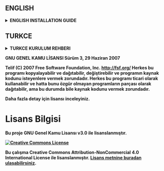 ## ENGLISH
<details>
  <summary><strong>ENGLISH INSTALLATION GUIDE<strong></summary>
  
## GPT-3 Based Chatbot

This is a chatbot application that uses OpenAI's GPT-3 API. The Flask web application sends messages from the user through a web page to the OpenAI API and displays the response from the API on the web page.

# Usage

To use this application, you need to first set your OpenAI API key in the `app.py` file. 
You can also customize the `ayarlar.cfg` file with the settings you want to use in your GPT-3 API requests.



# Config.cfg
<details>
  <summary><strong>dictionary of configuration parameters<strong></summary>

- `prompt`: The user's input as a string.
- `model`: The GPT-3 model to use, e.g. "text-davinci-002".
- `temperature`: Controls the "creativity" of the generated text. Higher values result in more creative responses.
- `max_tokens`: The maximum number of tokens (words) to generate in the response.
- `top_p`: The maximum probability of selecting a candidate response.
- `frequency_penalty`: The amount of penalty to apply to tokens that have been recently generated. Higher values result in less repetition in the generated text.
- `presence_penalty`: The amount of penalty to apply to tokens that have been generated in the prompt. Higher values result in more novelty in the generated text.
</details>


To start the application, run the following command in the command line:

```
python app.py
```

After the application is successfully started, open `http://localhost:3131` in your browser and start talking to the chatbot.

# Warnings

- Before using this application, you need to acquire an OpenAI API membership.
- This application creates a log file that records the messages sent by the user. For user privacy, this log file should be stored securely.
- This application is recommended to be used for testing purposes only. Chatbots that will be used in real-world applications should go through a more comprehensive training and validation process.

# Contact

If you have any questions or feedback regarding this application, please feel free to contact me.
```
discord: mertcan#0001
instagram: mertcvn.jpg

```
</details>



## TURKCE
<details>
  <summary><strong>TURKCE KURULUM REHBERI<strong></summary>

## GPT-3 Tabanlı Kişiselleştirilmiş Chatbot

Bu, OpenAI'nin GPT-3 API'sini kullanarak bir chatbot uygulamasıdır. Flask web uygulaması, bir web sayfası aracılığıyla kullanıcıdan gelen mesajları OpenAI API'sine gönderir ve API'den gelen yanıtı mesaj baloncuğunda gösterir.
brief.txt dosyası ise, OpenAI API'si için bir başlangıç metni veya bir "prompt" içeren bir dosyadır. Bu dosya, uygulama tarafından OpenAI API'sine gönderilen her istek için kullanılır ve her istek, prompt ile birlikte OpenAI API'sine gönderilir. OpenAI API'si, prompt'ı kullanarak bir yanıt üretir ve bu yanıt uygulama tarafından alınır ve kullanıcının web sayfasında görmesi için sunulur.
- # Kullanım

Bu uygulamayı kullanmak için önce `app.py` dosyasında OpenAI API anahtarınızı ayarlamanız gerekir. 
Ayrıca `ayarlar.cfg` dosayasını, GPT-3 API'si isteklerinde kullanmak istediğiniz ayarlarla özelleştirebilirsiniz.

# Ayarlar.cfg
<details>
  <summary><strong>cfg dosyasindaki ayarlarin aciklamalari<strong></summary>

```

- `prompt`: The user's input as a string.
- `engine`: Bu parametre, OpenAI'nin sunucularında barındırılan GPT-3 modelinin hangi sürümünü kullanacağını belirler.
- `temperature`: Bu parametre, modelin çıktısındaki varyasyonu kontrol eder. Daha yüksek bir temperature degeri, daha yaratıcı ve riskli cevaplar üretebilirken, daha düşük bir temperature daha güvenli ve tekrar edilebilir cevaplar üretir.
- `max_tokens`: The maximum number of tokens (words) to generate in the response.
- `top_p`: Bu parametre, modelin olası sonuçları sıralarken kullanacağı olasılık sınırını belirler. Daha yüksek bir Top_p değeri, modelin daha geniş bir yelpazede cevaplar üretmesine izin verir.
- `frequency_penalty`: Bu parametre, modelin belirli kelimeleri veya ifadeleri tekrar etme eğilimini azaltır. Daha yüksek bir frequency penalty, modelin tekrarlı cevapları azaltmasına yol açabilir.
- `presence_penalty`: Bu parametre, modelin belirli kelimeleri veya ifadeleri cevapta kullanma eğilimini azaltır. Daha yüksek bir presence penalty, modelin belirli kelimeleri cevapta kullanma sıklığını azaltmasına yol açabilir.


```
</details>

Uygulamayı başlatmak için, komut satırında şu komutu çalıştırın:

```
python app.py
```

Uygulama başarıyla başlatıldıktan sonra, tarayıcınızda `http://localhost:3131` adresini açın ve chatbot'la konuşmaya başlayabilirsiniz.

- # Uyarılar

- Bu uygulamayı kullanmak için OpenAI API üyeliğiniz olması gerekmektedir.
- Bu uygulama, kullanıcının gönderdiği mesajları kaydeden bir log dosyası oluşturur. Kullanıcı gizliliği için bu log dosyası güvenli bir şekilde saklanmalıdır.
- Bu uygulamanın yalnızca test amaçlı kullanılması önerilir. Gerçek dünya uygulamalarında kullanılacak chatbot'lar, daha kapsamlı bir eğitim ve doğrulama sürecinden geçmelidir.

- # İletişim

Bu uygulamayla ilgili herhangi bir sorunuz veya geri bildiriminiz varsa, lütfen bana ulaşın.
```
discord: mertcan#0001
instagram: mertcvn.jpg

```
</details>


GNU GENEL KAMU LİSANSI
                          Sürüm 3, 29 Haziran 2007

Telif (C) 2007 Free Software Foundation, Inc. <http://fsf.org/>
Herkes bu programı kopyalayabilir ve dağıtabilir, değiştirebilir ve
programın kaynak kodunu isteyenlere vermek zorundadır. Herkes bu
programı ticari olarak kullanabilir ve hatta bunu özgür olmayan
programların parçası olarak dağıtabilir, ama bu durumda bile
kaynak kodunu vermek zorundadır. 

Daha fazla detay için lisansı inceleyiniz.



<!DOCTYPE html>
<html>
<head>
	<title>Proje Adı</title>
</head>
<body>
	<h1>Lisans Bilgisi</h1>
	<p>Bu proje GNU Genel Kamu Lisansı v3.0 ile lisanslanmıştır.</p>
	<p>
		<a rel="license" href="http://creativecommons.org/licenses/by-nc/4.0/">
			<img alt="Creative Commons License" style="border-width:0"
			src="https://i.creativecommons.org/l/by-nc/4.0/88x31.png" />
		</a>
	</p>
	<p>
		Bu çalışma Creative Commons Attribution-NonCommercial 4.0 International License ile lisanslanmıştır.
		<a rel="license" href="http://creativecommons.org/licenses/by-nc/4.0/">Lisans metnine buradan ulaşabilirsiniz</a>.
	</p>
</body>
</html>
